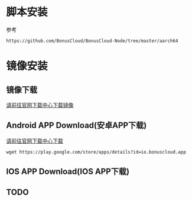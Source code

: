 # 脚本安装

参考
```
https://github.com/BonusCloud/BonusCloud-Node/tree/master/aarch64
```

# 镜像安装
## 镜像下载

[请前往官网下载中心下载镜像](https://console.bonuscloud.work/download)
## Android APP Download(安卓APP下载)
[请前往官网下载中心下载](https://console.bonuscloud.work/download)
```
wget https://play.google.com/store/apps/details?id=io.bonuscloud.app
```
## IOS APP Download(IOS APP下载)
## TODO
